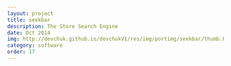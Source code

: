 ```yaml
---
layout: project
title: seekbar
description: The Store Search Engine
date: Oct 2014
img: http://devchuk.github.io/devchukV1/res/img/portimg/seekbar/thumb.PNG
category: software
order: 17
---
```



